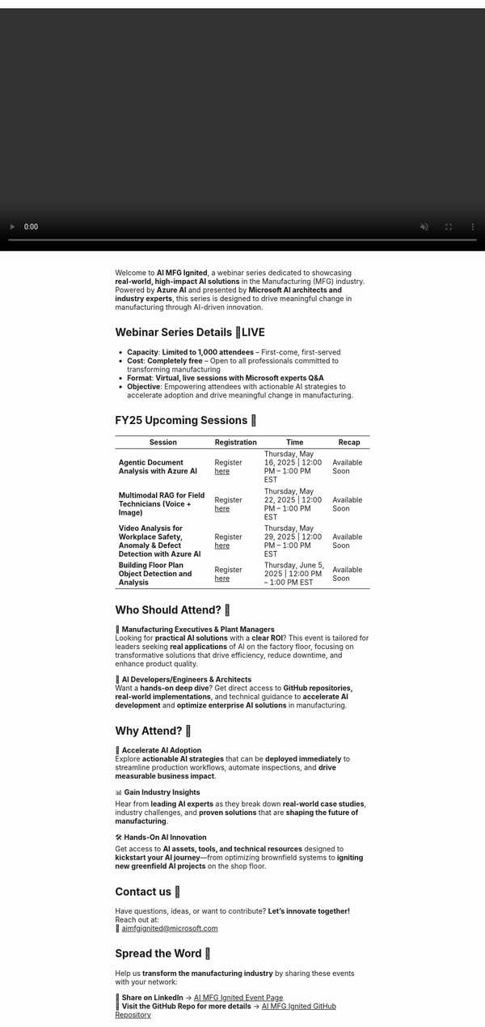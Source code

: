 <!-- Attempt to force the banner to span the entire browser width -->
<div style="
  position: relative;
  left: 50%;
  right: 50%;
  margin-left: -50vw;
  margin-right: -50vw;
  width: 100vw;
  max-width: 100vw;
  overflow: hidden;
  text-align: center;
">
  <video autoplay muted loop playsinline style="width:100%; height:auto;">
    <source src="assets/videos/AI MFG Ignited.mp4" type="video/mp4">
    <!-- Fallback image if video is not supported -->
    <img src="assets/images/AI MFG Ignited.jpg" alt="AI HLS Ignited Banner">
  </video>
</div>

<br>

Welcome to **AI MFG Ignited**, a webinar series dedicated to showcasing **real-world, high-impact AI solutions** in the Manufacturing (MFG) industry. Powered by **Azure AI** and presented by **Microsoft AI architects and industry experts**, this series is designed to drive meaningful change in manufacturing through AI-driven innovation.   

## **Webinar Series Details** 🛑LIVE   

- **Capacity**: **Limited to 1,000 attendees** – First-come, first-served  
- **Cost**: **Completely free** – Open to all professionals committed to transforming manufacturing  
- **Format**: **Virtual, live sessions with Microsoft experts Q&A**  
- **Objective**: Empowering attendees with actionable AI strategies to accelerate adoption and drive meaningful change in manufacturing. 

## **FY25 Upcoming Sessions** 📅

| **Session**                                                                                         | **Registration**                                                                                                                 | **Time**                                  | **Recap**          |
|-----------------------------------------------------------------------------------------------------|----------------------------------------------------------------------------------------------------------------------------------|-------------------------------------------|--------------------|
| **Agentic Document Analysis with Azure AI**                                                     | Register [here](https://msit.events.teams.microsoft.com/event/8a07d4ef-e180-4fa1-916c-ff2563855f79@72f988bf-86f1-41af-91ab-2d7cd011db47) | Thursday, May 16, 2025 \| 12:00 PM – 1:00 PM EST | Available Soon     |
| **Multimodal RAG for Field Technicians (Voice + Image)**                                            | Register [here](https://msit.events.teams.microsoft.com/event/1adade8f-a9b7-46bc-a607-28b32e2a53e1@72f988bf-86f1-41af-91ab-2d7cd011db47) | Thursday, May 22, 2025 \| 12:00 PM – 1:00 PM EST | Available Soon     |
| **Video Analysis for Workplace Safety, Anomaly & Defect Detection with Azure AI**                                     | Register [here](https://msit.events.teams.microsoft.com/event/d75f4fa7-5cab-4683-8177-4bf804464a38@72f988bf-86f1-41af-91ab-2d7cd011db47) | Thursday, May 29, 2025 \| 12:00 PM – 1:00 PM EST | Available Soon     |
| **Building Floor Plan Object Detection and Analysis**                         | Register [here](https://msit.events.teams.microsoft.com/event/a084f25e-a34c-426a-a2bc-a73bf003ee8e@72f988bf-86f1-41af-91ab-2d7cd011db47) | Thursday, June 5, 2025 \| 12:00 PM – 1:00 PM EST | Available Soon     |

## **Who Should Attend?** 🎯  

🔹 **Manufacturing Executives & Plant Managers**  
Looking for **practical AI solutions** with a **clear ROI**? This event is tailored for leaders seeking **real applications** of AI on the factory floor, focusing on transformative solutions that drive efficiency, reduce downtime, and enhance product quality.  

🔹 **AI Developers/Engineers & Architects**  
Want a **hands-on deep dive**? Get direct access to **GitHub repositories, real-world implementations**, and technical guidance to **accelerate AI development** and **optimize enterprise AI solutions** in manufacturing.  

## **Why Attend?** 🌟  

🚀 **Accelerate AI Adoption**  
Explore **actionable AI strategies** that can be **deployed immediately** to streamline production workflows, automate inspections, and **drive measurable business impact**.  

📊 **Gain Industry Insights**  
Hear from **leading AI experts** as they break down **real-world case studies**, industry challenges, and **proven solutions** that are **shaping the future of manufacturing**.  

🛠 **Hands-On AI Innovation**  
Get access to **AI assets, tools, and technical resources** designed to **kickstart your AI journey**—from optimizing brownfield systems to **igniting new greenfield AI projects** on the shop floor.  

## **Contact us** 🤝  

Have questions, ideas, or want to contribute? **Let’s innovate together!** Reach out at:  
📩 [aimfgignited@microsoft.com](mailto:aimfgignited@microsoft.com)  

## **Spread the Word** 📣  

Help us **transform the manufacturing industry** by sharing these events with your network:  

🔹 **Share on LinkedIn** → [AI MFG Ignited Event Page](https://microsoft.github.io/AIMFGIgnited/)  
🔹 **Visit the GitHub Repo for more details** → [AI MFG Ignited GitHub Repository](https://github.com/microsoft/AIMFGIgnited)
